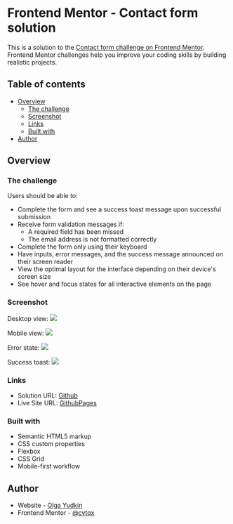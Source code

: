 # Frontend Mentor - Contact form solution

This is a solution to the [Contact form challenge on Frontend Mentor](https://www.frontendmentor.io/challenges/contact-form--G-hYlqKJj). Frontend Mentor challenges help you improve your coding skills by building realistic projects. 

## Table of contents

- [Overview](#overview)
  - [The challenge](#the-challenge)
  - [Screenshot](#screenshot)
  - [Links](#links)
  - [Built with](#built-with)
- [Author](#author)



## Overview

### The challenge

Users should be able to:

- Complete the form and see a success toast message upon successful submission
- Receive form validation messages if:
  - A required field has been missed
  - The email address is not formatted correctly
- Complete the form only using their keyboard
- Have inputs, error messages, and the success message announced on their screen reader
- View the optimal layout for the interface depending on their device's screen size
- See hover and focus states for all interactive elements on the page

### Screenshot

Desktop view:
![](./assets/images/desktop.png)

Mobile view:
![](./assets/images/mobile.png)

Error state:
![](./assets/images/error-state.png)

Success toast:
![](./assets/images/success-toast.png)


### Links

- Solution URL: [Github](https://github.com/cvtqx/contact-form)
- Live Site URL: [GithubPages](https://cvtqx.github.io/contact-form/)


### Built with

- Semantic HTML5 markup
- CSS custom properties
- Flexbox
- CSS Grid
- Mobile-first workflow


## Author

- Website - [Olga Yudkin](https://www.olgayudkin.com)
- Frontend Mentor - [@cvtqx](https://www.frontendmentor.io/profile/cvtqx)

